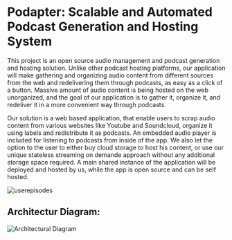 # Podapter: Scalable and Automated Podcast Generation and Hosting System

This project is an open source audio management and podcast generation and hosting solution. Unlike other podcast hosting platforms, our application will make gathering and organizing audio content from different sources from the web and redelivering them through podcasts, as easy as a click of a button. Massive amount of audio content is being hosted on the web unorganized, and the goal of our application is to gather it, organize it, and redeliver it in a more convenient way through podcasts.

Our solution is a web based application, that enable users to scrap audio content from various websites like Youtube and Soundcloud, organize it using labels and redistribute it as podcasts. An embedded audio player is included for listening to podcasts from inside of the app. We also let the option to the user to either buy cloud storage to host his content, or use our unique stateless streaming on demande approach without any additional storage space required. A main shared instance of the application will be deployed and hosted by us, while the app is open source and can be self hosted.

![userepisodes](https://github.com/ucuf/podapter/assets/98954518/30ec0f78-0cd0-4c36-834b-f3f6405a4cba)

## Architectur Diagram:

![Architectural Diagram](https://github.com/ucuf/podapter/assets/98954518/acd45628-13e0-4c57-ac56-c34dec1d0344)

